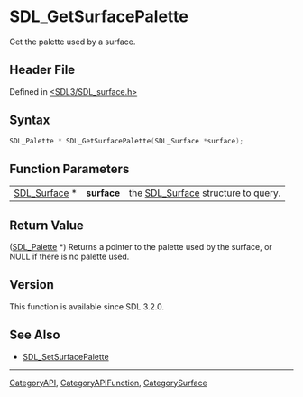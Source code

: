 # SDL_GetSurfacePalette

Get the palette used by a surface.

## Header File

Defined in [<SDL3/SDL_surface.h>](https://github.com/libsdl-org/SDL/blob/main/include/SDL3/SDL_surface.h)

## Syntax

```c
SDL_Palette * SDL_GetSurfacePalette(SDL_Surface *surface);
```

## Function Parameters

|                              |             |                                                    |
| ---------------------------- | ----------- | -------------------------------------------------- |
| [SDL_Surface](SDL_Surface) * | **surface** | the [SDL_Surface](SDL_Surface) structure to query. |

## Return Value

([SDL_Palette](SDL_Palette) *) Returns a pointer to the palette used by the
surface, or NULL if there is no palette used.

## Version

This function is available since SDL 3.2.0.

## See Also

- [SDL_SetSurfacePalette](SDL_SetSurfacePalette)

----
[CategoryAPI](CategoryAPI), [CategoryAPIFunction](CategoryAPIFunction), [CategorySurface](CategorySurface)

